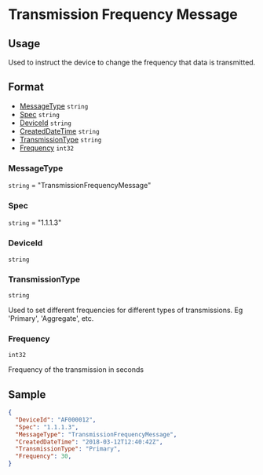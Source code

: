 # Transmission Frequency Message

## Usage
Used to instruct the device to change the frequency that data is transmitted.

## Format

* [MessageType](#messagetype) ```string```
* [Spec](#spec) ```string```
* [DeviceId](#deviceid) ```string```
* [CreatedDateTime](#createddatetime) ```string```
* [TransmissionType](#logdatetimefrom) ```string```
* [Frequency](#frequency) ```int32```


### MessageType
```string``` = "TransmissionFrequencyMessage"

### Spec
```string``` = "1.1.1.3"

### DeviceId
```string``` 

### TransmissionType
```string``` 

Used to set different frequencies for different types of transmissions. Eg 'Primary', 'Aggregate', etc.

### Frequency
```int32``` 

Frequency of the transmission in seconds

## Sample
```JSON
{
  "DeviceId": "AF000012",
  "Spec": "1.1.1.3",
  "MessageType": "TransmissionFrequencyMessage",
  "CreatedDateTime": "2018-03-12T12:40:42Z",
  "TransmissionType": "Primary",
  "Frequency": 30,
}

```